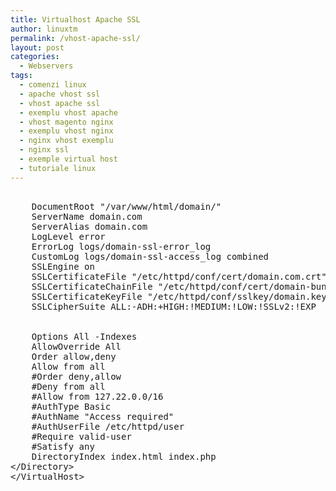 ```yaml
---
title: Virtualhost Apache SSL
author: linuxtm
permalink: /vhost-apache-ssl/
layout: post
categories:
  - Webservers
tags:
  - comenzi linux
  - apache vhost ssl 
  - vhost apache ssl
  - exemplu vhost apache
  - vhost magento nginx
  - exemplu vhost nginx
  - nginx vhost exemplu
  - nginx ssl
  - exemple virtual host
  - tutoriale linux
---
```


<pre>
<VirtualHost *:443>
    DocumentRoot "/var/www/html/domain/"
    ServerName domain.com
    ServerAlias domain.com
    LogLevel error
    ErrorLog logs/domain-ssl-error_log
    CustomLog logs/domain-ssl-access_log combined
    SSLEngine on
    SSLCertificateFile "/etc/httpd/conf/cert/domain.com.crt"
    SSLCertificateChainFile "/etc/httpd/conf/cert/domain-bundle.crt"
    SSLCertificateKeyFile "/etc/httpd/conf/sslkey/domain.key"
    SSLCipherSuite ALL:-ADH:+HIGH:!MEDIUM:!LOW:!SSLv2:!EXP
	
<Directory "/var/www/html">
    Options All -Indexes
    AllowOverride All
    Order allow,deny
    Allow from all
    #Order deny,allow
    #Deny from all
    #Allow from 127.22.0.0/16
    #AuthType Basic
    #AuthName "Access required"
    #AuthUserFile /etc/httpd/user
    #Require valid-user
    #Satisfy any
    DirectoryIndex index.html index.php
&lt;/Directory>
&lt;/VirtualHost>
</pre>
